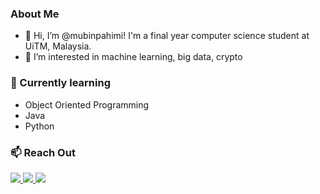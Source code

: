 <h3>About Me</h3>

- 👋 Hi, I’m @mubinpahimi! I'm a final year computer science student at UiTM, Malaysia. 
- 👀 I’m interested in machine learning, big data, crypto
<h3>🌱 Currently learning</h3>

- Object Oriented Programming
- Java
- Python

<h3>📫 Reach Out</h3> 

<p dir="auto"><a href="" rel="nofollow"><img src="https://camo.githubusercontent.com/ac54ed82c8888ea27dc98d5b1148b85cf326f48402a8e299c0fe9d2247bb0e6f/68747470733a2f2f696d672e736869656c64732e696f2f62616467652f776562736974652d3030303f7374796c653d666f722d7468652d6261646765266c6f676f3d41626f75742e6d65266c6f676f436f6c6f723d7768697465" data-canonical-src="https://img.shields.io/badge/website-000?style=for-the-badge&amp;logo=About.me&amp;logoColor=white" style="max-width: 100%;"> 
  </a><a href="https://www.linkedin.com/in/wan-mubin-pahimi-99214b173/" rel="nofollow"><img src="https://camo.githubusercontent.com/a80d00f23720d0bc9f55481cfcd77ab79e141606829cf16ec43f8cacc7741e46/68747470733a2f2f696d672e736869656c64732e696f2f62616467652f4c696e6b6564496e2d3030373742353f7374796c653d666f722d7468652d6261646765266c6f676f3d6c696e6b6564696e266c6f676f436f6c6f723d7768697465" data-canonical-src="https://img.shields.io/badge/LinkedIn-0077B5?style=for-the-badge&amp;logo=linkedin&amp;logoColor=white" style="max-width: 100%;"> 
  </a><a href="https://dev.to/mubinpahimi" rel="nofollow"><img src="https://camo.githubusercontent.com/f197926b3f46805a357c60a0a97f5efe372dae954778834cb640846741d4b39d/68747470733a2f2f696d672e736869656c64732e696f2f62616467652f6465762e746f2d3041304130413f7374796c653d666f722d7468652d6261646765266c6f676f3d646576646f74746f266c6f676f436f6c6f723d7768697465" data-canonical-src="https://img.shields.io/badge/dev.to-0A0A0A?style=for-the-badge&amp;logo=devdotto&amp;logoColor=white" style="max-width: 100%;"></a></p><a href="" rel="nofollow">


<!---
mubinpahimi/mubinpahimi is a ✨ special ✨ repository because its `README.md` (this file) appears on your GitHub profile.
You can click the Preview link to take a look at your changes.
--->
